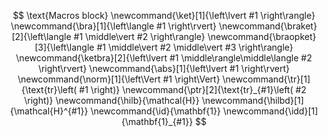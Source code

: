 $$
\text{Macros block}
\newcommand{\ket}[1]{\left\lvert #1 \right\rangle}
\newcommand{\bra}[1]{\left\langle #1 \right\rvert}
\newcommand{\braket}[2]{\left\langle #1 \middle\vert #2 \right\rangle}
\newcommand{\braopket}[3]{\left\langle #1 \middle\vert #2 \middle\vert #3 \right\rangle}
\newcommand{\ketbra}[2]{\left\lvert #1 \middle\rangle\middle\langle #2 \right\rvert}
\newcommand{\abs}[1]{\left\lvert #1 \right\rvert}
\newcommand{\norm}[1]{\left\Vert #1 \right\Vert}
\newcommand{\tr}[1]{\text{tr}\left( #1 \right)}
\newcommand{\ptr}[2]{\text{tr}_{#1}\left( #2 \right)}
\newcommand{\hilb}{\mathcal{H}}
\newcommand{\hilbd}[1]{\mathcal{H}^{#1}}
\newcommand{\id}{\mathbf{1}}
\newcommand{\idd}[1]{\mathbf{1}_{#1}}
$$



